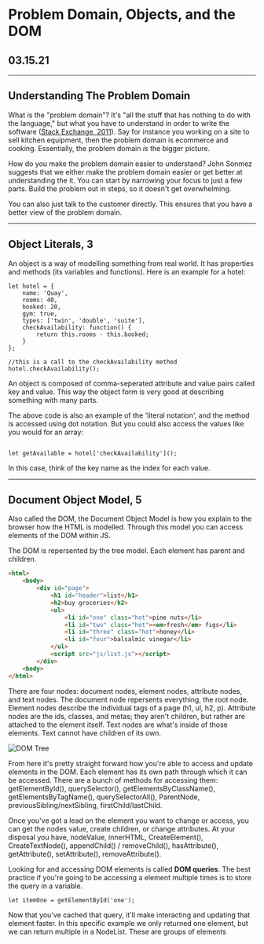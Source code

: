 # Problem Domain, Objects, and the DOM

## 03.15.21

----

## Understanding The Problem Domain

What is the "problem domain"? It's "all the stuff that has nothing to do with the language," but what you have to understand in order to write the software ([Stack Exchange, 2011](https://softwareengineering.stackexchange.com/questions/125926/what-is-problem-domain)). Say for instance you working on a site to sell kitchen equipment, then the problem domain is ecommerce and cooking. Essentially, the problem domain *is* the bigger picture.

How do you make the problem domain easier to understand? John Sonmez suggests that we either make the problem domain easier or get better at understanding the it. You can start by narrowing your focus to just a few parts. Build the problem out in steps, so it doesn't get overwhelming.

You can also just talk to the customer directly. This ensures that you have a better view of the problem domain.

----

## Object Literals, 3

An object is a way of modelling something from real world. It has properties and methods (its variables and functions). Here is an example for a hotel:

````JS
let hotel = {
    name: 'Quay',
    rooms: 40,
    booked: 20,
    gym: true,
    types: ['twin', 'double', 'suite'],
    checkAvailability: function() {
        return this.rooms - this.booked;
    }
};

//this is a call to the checkAvailability method
hotel.checkAvailability();
````

An object is composed of comma-seperated attribute and value pairs called key and value. This way the object form is very good at describing something with many parts.

The above code is also an example of the 'literal notation', and the method is accessed using dot notation. But you could also access the values like you would for an array:

````JS

let getAvailable = hotel['checkAvailability']();

````

In this case, think of the key name as the index for each value.

----

## Document Object Model, 5

Also called the DOM, the Document Object Model is how you explain to the browser how the HTML is modelled. Through this model you can access elements of the DOM within JS.

The DOM is repersented by the tree model. Each element has parent and children.

````HTML
<html>
    <body>
        <div id="page">
            <h1 id="header">list</h1>
            <h2>buy groceries</h2>
            <ul>
                <li id="one" class="hot">pine nuts</li>
                <li id="two" class="hot"><em>fresh</em> figs</li>
                <li id="three" class="hot">honey</li>
                <li id="four">balsalmic vinegar</li>
            </ul>
            <script src="js/list.js"></script>
        </div>
    <body>
</html>
````

There are four nodes: document nodes, element nodes, attribute nodes, and text nodes. The document node repersents everything, the root node. Element nodes describe the individual tags of a page (h1, ul, h2, p). Attribute nodes are the ids, classes, and metas; they aren't children, but rather are attached to the element itself. Text nodes are what's inside of those elements. Text cannot have children of its own.

![DOM Tree](https://northstar-www.dartmouth.edu/doc/idl/html_6.2/images/About_the_Document_Object_Model-1.jpg)

From here it's pretty straight forward how you're able to access and update elements in the DOM. Each element has its own path through which it can be accessed. There are a bunch of methods for accessing them:  getElementById(), querySelector(), getElementsByClassName(), getElementsByTagName(), querySelectorAll(), ParentNode, previousSibling/nextSibling, firstChild/lastChild.

Once you've got a lead on the element you want to change or access, you can get the nodes value, create children, or change attributes. At your disposal you have, nodeValue, innerHTML, CreateElement(), CreateTextNode(), appendChild() / removeChild(), hasAttribute(), getAttribute(), setAttribute(), removeAttribute().

Looking for and accessing DOM elements is called __DOM queries__. The best practice if you're going to be accessing a element multiple times is to store the query in a variable.

````JS
let itemOne = getElementById('one');
````

Now that you've cached that query, it'll make interacting and updating that element faster. In this specific example we only returned one element, but we can return multiple in a NodeList. These are groups of elements
